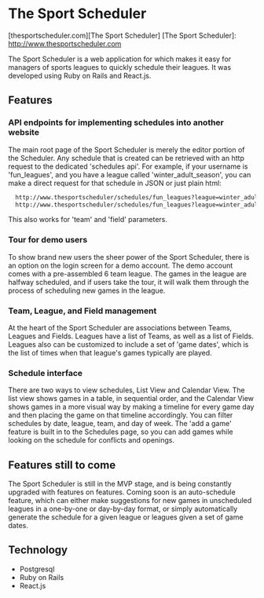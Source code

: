# The Sport Scheduler

[thesportscheduler.com][The Sport Scheduler]
[The Sport Scheduler]: http://www.thesportscheduler.com

The Sport Scheduler is a web application for which makes it easy for managers of sports leagues to quickly schedule their leagues. It was developed using Ruby on Rails and React.js.

## Features

### API endpoints for implementing schedules into another website

The main root page of the Sport Scheduler is merely the editor portion of the Scheduler. Any schedule that is created can be retrieved with an http request to the dedicated 'schedules api'. For example, if your username is 'fun_leagues', and you have a league called 'winter_adult_season', you can make a direct request for that schedule in JSON or just plain html:

```sh
  http://www.thesportscheduler/schedules/fun_leagues?league=winter_adult_season
  http://www.thesportscheduler/schedules/fun_leagues?league=winter_adult_season&format=json
```

This also works for 'team' and 'field' parameters.

### Tour for demo users

To show brand new users the sheer power of the Sport Scheduler, there is an option on the login screen for a demo account. The demo account comes with a pre-assembled 6 team league. The games in the league are halfway scheduled, and if users take the tour, it will walk them through the process of scheduling new games in the league.

### Team, League, and Field management

At the heart of the Sport Scheduler are associations between Teams, Leagues and Fields. Leagues have a list of Teams, as well as a list of Fields. Leagues also can be customized to include a set of 'game dates', which is the list of times when that league's games typically are played.

### Schedule interface

There are two ways to view schedules, List View and Calendar View. The list view shows games in a table, in sequential order, and the Calendar View shows games in a more visual way by making a timeline for every game day and then placing the game on that timeline accordingly. You can filter schedules by date, league, team, and day of week. The 'add a game' feature is built in to the Schedules page, so you can add games while looking on the schedule for conflicts and openings.

## Features still to come

The Sport Scheduler is still in the MVP stage, and is being constantly upgraded with features on features. Coming soon is an auto-schedule feature, which can either make suggestions for new games in unscheduled leagues in a one-by-one or day-by-day format, or simply automatically generate the schedule for a given league or leagues given a set of game dates.  

## Technology

- Postgresql
- Ruby on Rails
- React.js
